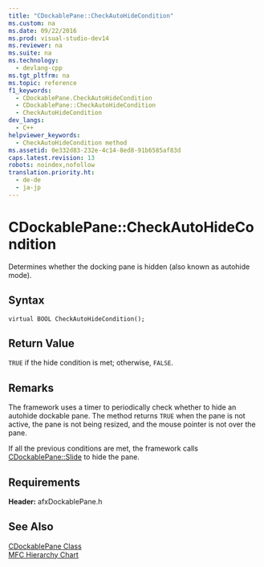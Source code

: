 ```yaml
---
title: "CDockablePane::CheckAutoHideCondition"
ms.custom: na
ms.date: 09/22/2016
ms.prod: visual-studio-dev14
ms.reviewer: na
ms.suite: na
ms.technology: 
  - devlang-cpp
ms.tgt_pltfrm: na
ms.topic: reference
f1_keywords: 
  - CDockablePane.CheckAutoHideCondition
  - CDockablePane::CheckAutoHideCondition
  - CheckAutoHideCondition
dev_langs: 
  - C++
helpviewer_keywords: 
  - CheckAutoHideCondition method
ms.assetid: 0e332d83-232e-4c14-8ed8-91b6585af83d
caps.latest.revision: 13
robots: noindex,nofollow
translation.priority.ht: 
  - de-de
  - ja-jp
---
```

# CDockablePane::CheckAutoHideCondition
Determines whether the docking pane is hidden (also known as autohide mode).  
  
## Syntax  
  
```  
virtual BOOL CheckAutoHideCondition();  
```  
  
## Return Value  
 `TRUE` if the hide condition is met; otherwise, `FALSE`.  
  
## Remarks  
 The framework uses a timer to periodically check whether to hide an autohide dockable pane. The method returns `TRUE` when the pane is not active, the pane is not being resized, and the mouse pointer is not over the pane.  
  
 If all the previous conditions are met, the framework calls [CDockablePane::Slide](../vs140/cdockablepane--slide.md) to hide the pane.  
  
## Requirements  
 **Header:** afxDockablePane.h  
  
## See Also  
 [CDockablePane Class](../vs140/cdockablepane-class.md)   
 [MFC Hierarchy Chart](../vs140/hierarchy-chart.md)